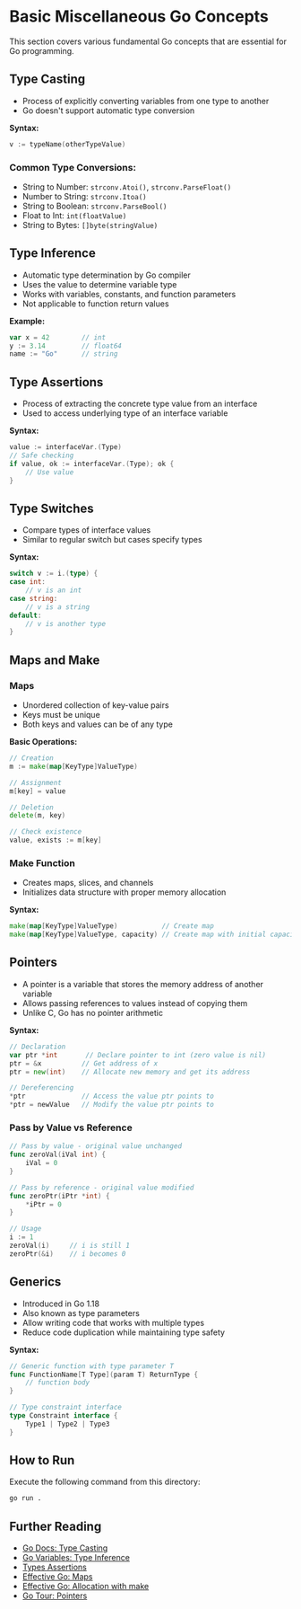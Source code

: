 # Basic Miscellaneous Go Concepts

This section covers various fundamental Go concepts that are essential for Go programming.

## Type Casting

- Process of explicitly converting variables from one type to another
- Go doesn't support automatic type conversion

**Syntax:**

```go
v := typeName(otherTypeValue)
```

### Common Type Conversions:

- String to Number: `strconv.Atoi()`, `strconv.ParseFloat()`
- Number to String: `strconv.Itoa()`
- String to Boolean: `strconv.ParseBool()`
- Float to Int: `int(floatValue)`
- String to Bytes: `[]byte(stringValue)`

## Type Inference

- Automatic type determination by Go compiler
- Uses the value to determine variable type
- Works with variables, constants, and function parameters
- Not applicable to function return values

**Example:**

```go
var x = 42        // int
y := 3.14         // float64
name := "Go"      // string
```

## Type Assertions

- Process of extracting the concrete type value from an interface
- Used to access underlying type of an interface variable

**Syntax:**

```go
value := interfaceVar.(Type)
// Safe checking
if value, ok := interfaceVar.(Type); ok {
    // Use value
}
```

## Type Switches

- Compare types of interface values
- Similar to regular switch but cases specify types

**Syntax:**

```go
switch v := i.(type) {
case int:
    // v is an int
case string:
    // v is a string
default:
    // v is another type
}
```

## Maps and Make

### Maps

- Unordered collection of key-value pairs
- Keys must be unique
- Both keys and values can be of any type

**Basic Operations:**

```go
// Creation
m := make(map[KeyType]ValueType)

// Assignment
m[key] = value

// Deletion
delete(m, key)

// Check existence
value, exists := m[key]
```

### Make Function
- Creates maps, slices, and channels
- Initializes data structure with proper memory allocation

**Syntax:**

```go
make(map[KeyType]ValueType)           // Create map
make(map[KeyType]ValueType, capacity) // Create map with initial capacity
```

## Pointers

- A pointer is a variable that stores the memory address of another variable
- Allows passing references to values instead of copying them
- Unlike C, Go has no pointer arithmetic

**Syntax:**

```go
// Declaration
var ptr *int       // Declare pointer to int (zero value is nil)
ptr = &x          // Get address of x
ptr = new(int)    // Allocate new memory and get its address

// Dereferencing
*ptr              // Access the value ptr points to
*ptr = newValue   // Modify the value ptr points to
```

### Pass by Value vs Reference

```go
// Pass by value - original value unchanged
func zeroVal(iVal int) {
    iVal = 0
}

// Pass by reference - original value modified
func zeroPtr(iPtr *int) {
    *iPtr = 0
}

// Usage
i := 1
zeroVal(i)     // i is still 1
zeroPtr(&i)    // i becomes 0
```

## Generics

- Introduced in Go 1.18
- Also known as type parameters
- Allow writing code that works with multiple types
- Reduce code duplication while maintaining type safety

**Syntax:**

```go
// Generic function with type parameter T
func FunctionName[T Type](param T) ReturnType {
    // function body
}

// Type constraint interface
type Constraint interface {
    Type1 | Type2 | Type3
}
```

## How to Run

Execute the following command from this directory:

```bash
go run .
```

## Further Reading

- [Go Docs: Type Casting](https://golangdocs.com/type-casting-in-golang)
- [Go Variables: Type Inference](https://www.callicoder.com/golang-variables-zero-values-type-inference/#type-inference)
- [Types Assertions](https://go.dev/tour/methods/15)
- [Effective Go: Maps](https://go.dev/doc/effective_go#maps)
- [Effective Go: Allocation with make](https://go.dev/doc/effective_go#allocation_make)
- [Go Tour: Pointers](https://go.dev/tour/moretypes/1)